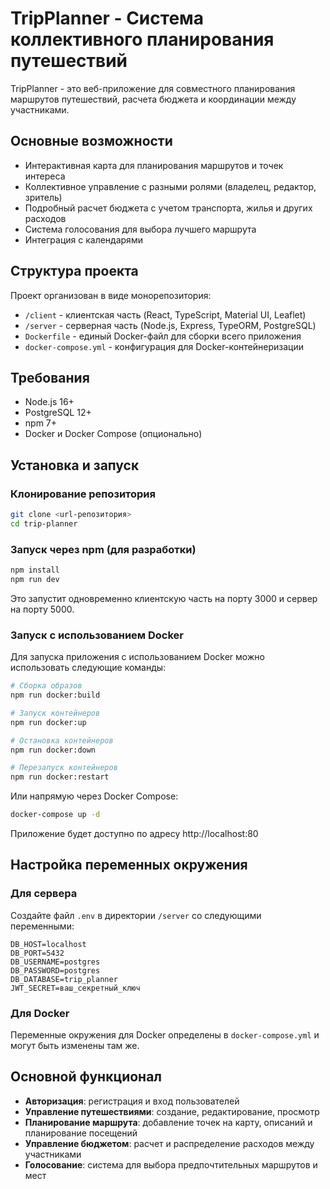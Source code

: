 # TripPlanner - Система коллективного планирования путешествий

TripPlanner - это веб-приложение для совместного планирования маршрутов путешествий, расчета бюджета и координации между участниками.

## Основные возможности

- Интерактивная карта для планирования маршрутов и точек интереса
- Коллективное управление с разными ролями (владелец, редактор, зритель)
- Подробный расчет бюджета с учетом транспорта, жилья и других расходов
- Система голосования для выбора лучшего маршрута
- Интеграция с календарями

## Структура проекта

Проект организован в виде монорепозитория:

- `/client` - клиентская часть (React, TypeScript, Material UI, Leaflet)
- `/server` - серверная часть (Node.js, Express, TypeORM, PostgreSQL)
- `Dockerfile` - единый Docker-файл для сборки всего приложения
- `docker-compose.yml` - конфигурация для Docker-контейнеризации

## Требования

- Node.js 16+
- PostgreSQL 12+
- npm 7+
- Docker и Docker Compose (опционально)

## Установка и запуск

### Клонирование репозитория

```bash
git clone <url-репозитория>
cd trip-planner
```

### Запуск через npm (для разработки)

```bash
npm install
npm run dev
```

Это запустит одновременно клиентскую часть на порту 3000 и сервер на порту 5000.

### Запуск с использованием Docker

Для запуска приложения с использованием Docker можно использовать следующие команды:

```bash
# Сборка образов
npm run docker:build

# Запуск контейнеров
npm run docker:up

# Остановка контейнеров
npm run docker:down

# Перезапуск контейнеров
npm run docker:restart
```

Или напрямую через Docker Compose:

```bash
docker-compose up -d
```

Приложение будет доступно по адресу http://localhost:80

## Настройка переменных окружения

### Для сервера

Создайте файл `.env` в директории `/server` со следующими переменными:

```
DB_HOST=localhost
DB_PORT=5432
DB_USERNAME=postgres
DB_PASSWORD=postgres
DB_DATABASE=trip_planner
JWT_SECRET=ваш_секретный_ключ
```

### Для Docker

Переменные окружения для Docker определены в `docker-compose.yml` и могут быть изменены там же.

## Основной функционал

- **Авторизация**: регистрация и вход пользователей
- **Управление путешествиями**: создание, редактирование, просмотр
- **Планирование маршрута**: добавление точек на карту, описаний и планирование посещений
- **Управление бюджетом**: расчет и распределение расходов между участниками
- **Голосование**: система для выбора предпочтительных маршрутов и мест
